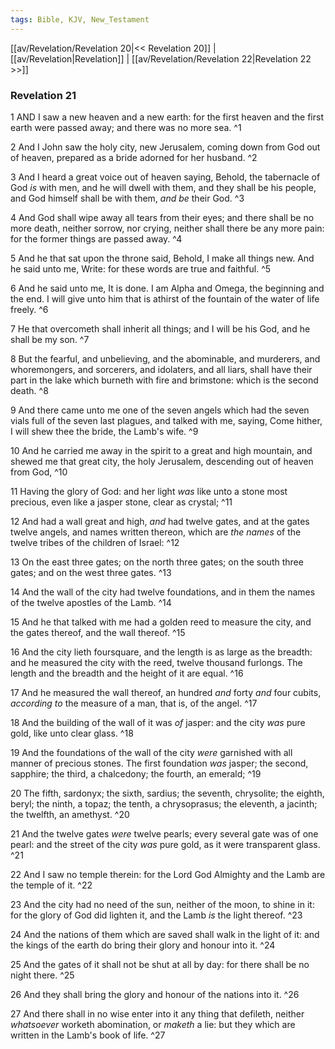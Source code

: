 ```yaml
---
tags: Bible, KJV, New_Testament
---
```


[[av/Revelation/Revelation 20|<< Revelation 20]] | [[av/Revelation|Revelation]] | [[av/Revelation/Revelation 22|Revelation 22 >>]]

### Revelation 21

1 AND I saw a new heaven and a new earth: for the first heaven and the first earth were passed away; and there was no more sea. ^1

2 And I John saw the holy city, new Jerusalem, coming down from God out of heaven, prepared as a bride adorned for her husband. ^2

3 And I heard a great voice out of heaven saying, Behold, the tabernacle of God _is_ with men, and he will dwell with them, and they shall be his people, and God himself shall be with them, _and_ _be_ their God. ^3

4 And God shall wipe away all tears from their eyes; and there shall be no more death, neither sorrow, nor crying, neither shall there be any more pain: for the former things are passed away. ^4

5 And he that sat upon the throne said, Behold, I make all things new. And he said unto me, Write: for these words are true and faithful. ^5

6 And he said unto me, It is done. I am Alpha and Omega, the beginning and the end. I will give unto him that is athirst of the fountain of the water of life freely. ^6

7 He that overcometh shall inherit all things; and I will be his God, and he shall be my son. ^7

8 But the fearful, and unbelieving, and the abominable, and murderers, and whoremongers, and sorcerers, and idolaters, and all liars, shall have their part in the lake which burneth with fire and brimstone: which is the second death. ^8

9 And there came unto me one of the seven angels which had the seven vials full of the seven last plagues, and talked with me, saying, Come hither, I will shew thee the bride, the Lamb's wife. ^9

10 And he carried me away in the spirit to a great and high mountain, and shewed me that great city, the holy Jerusalem, descending out of heaven from God, ^10

11 Having the glory of God: and her light _was_ like unto a stone most precious, even like a jasper stone, clear as crystal; ^11

12 And had a wall great and high, _and_ had twelve gates, and at the gates twelve angels, and names written thereon, which are _the_ _names_ of the twelve tribes of the children of Israel: ^12

13 On the east three gates; on the north three gates; on the south three gates; and on the west three gates. ^13

14 And the wall of the city had twelve foundations, and in them the names of the twelve apostles of the Lamb. ^14

15 And he that talked with me had a golden reed to measure the city, and the gates thereof, and the wall thereof. ^15

16 And the city lieth foursquare, and the length is as large as the breadth: and he measured the city with the reed, twelve thousand furlongs. The length and the breadth and the height of it are equal. ^16

17 And he measured the wall thereof, an hundred _and_ forty _and_ four cubits, _according_ _to_ the measure of a man, that is, of the angel. ^17

18 And the building of the wall of it was _of_ jasper: and the city _was_ pure gold, like unto clear glass. ^18

19 And the foundations of the wall of the city _were_ garnished with all manner of precious stones. The first foundation _was_ jasper; the second, sapphire; the third, a chalcedony; the fourth, an emerald; ^19

20 The fifth, sardonyx; the sixth, sardius; the seventh, chrysolite; the eighth, beryl; the ninth, a topaz; the tenth, a chrysoprasus; the eleventh, a jacinth; the twelfth, an amethyst. ^20

21 And the twelve gates _were_ twelve pearls; every several gate was of one pearl: and the street of the city _was_ pure gold, as it were transparent glass. ^21

22 And I saw no temple therein: for the Lord God Almighty and the Lamb are the temple of it. ^22

23 And the city had no need of the sun, neither of the moon, to shine in it: for the glory of God did lighten it, and the Lamb _is_ the light thereof. ^23

24 And the nations of them which are saved shall walk in the light of it: and the kings of the earth do bring their glory and honour into it. ^24

25 And the gates of it shall not be shut at all by day: for there shall be no night there. ^25

26 And they shall bring the glory and honour of the nations into it. ^26

27 And there shall in no wise enter into it any thing that defileth, neither _whatsoever_ worketh abomination, or _maketh_ a lie: but they which are written in the Lamb's book of life. ^27
